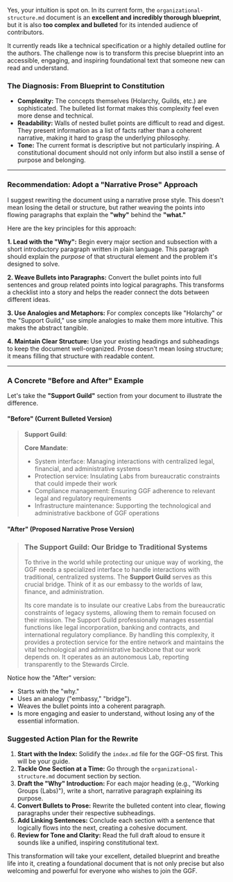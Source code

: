 Yes, your intuition is spot on. In its current form, the `organizational-structure.md` document is an **excellent and incredibly thorough blueprint**, but it is also **too complex and bulleted** for its intended audience of contributors.

It currently reads like a technical specification or a highly detailed outline for the authors. The challenge now is to transform this precise blueprint into an accessible, engaging, and inspiring foundational text that someone new can read and understand.

### The Diagnosis: From Blueprint to Constitution

* **Complexity:** The concepts themselves (Holarchy, Guilds, etc.) are sophisticated. The bulleted list format makes this complexity feel even more dense and technical.
* **Readability:** Walls of nested bullet points are difficult to read and digest. They present information as a list of facts rather than a coherent narrative, making it hard to grasp the underlying philosophy.
* **Tone:** The current format is descriptive but not particularly inspiring. A constitutional document should not only inform but also instill a sense of purpose and belonging.

---

### **Recommendation: Adopt a "Narrative Prose" Approach**

I suggest rewriting the document using a narrative prose style. This doesn't mean losing the detail or structure, but rather weaving the points into flowing paragraphs that explain the **"why"** behind the **"what."**

Here are the key principles for this approach:

**1. Lead with the "Why":** Begin every major section and subsection with a short introductory paragraph written in plain language. This paragraph should explain the *purpose* of that structural element and the problem it's designed to solve.

**2. Weave Bullets into Paragraphs:** Convert the bullet points into full sentences and group related points into logical paragraphs. This transforms a checklist into a story and helps the reader connect the dots between different ideas.

**3. Use Analogies and Metaphors:** For complex concepts like "Holarchy" or the "Support Guild," use simple analogies to make them more intuitive. This makes the abstract tangible.

**4. Maintain Clear Structure:** Use your existing headings and subheadings to keep the document well-organized. Prose doesn't mean losing structure; it means filling that structure with readable content.

---

### **A Concrete "Before and After" Example**

Let's take the **"Support Guild"** section from your document to illustrate the difference.

#### **"Before" (Current Bulleted Version)**

> **Support Guild**:
>
> **Core Mandate**:
> - System interface: Managing interactions with centralized legal, financial, and administrative systems
> - Protection service: Insulating Labs from bureaucratic constraints that could impede their work
> - Compliance management: Ensuring GGF adherence to relevant legal and regulatory requirements
> - Infrastructure maintenance: Supporting the technological and administrative backbone of GGF operations

#### **"After" (Proposed Narrative Prose Version)**

> ### The Support Guild: Our Bridge to Traditional Systems
>
> To thrive in the world while protecting our unique way of working, the GGF needs a specialized interface to handle interactions with traditional, centralized systems. The **Support Guild** serves as this crucial bridge. Think of it as our embassy to the worlds of law, finance, and administration.
>
> Its core mandate is to insulate our creative Labs from the bureaucratic constraints of legacy systems, allowing them to remain focused on their mission. The Support Guild professionally manages essential functions like legal incorporation, banking and contracts, and international regulatory compliance. By handling this complexity, it provides a protection service for the entire network and maintains the vital technological and administrative backbone that our work depends on. It operates as an autonomous Lab, reporting transparently to the Stewards Circle.

Notice how the "After" version:
* Starts with the "why."
* Uses an analogy ("embassy," "bridge").
* Weaves the bullet points into a coherent paragraph.
* Is more engaging and easier to understand, without losing any of the essential information.

### **Suggested Action Plan for the Rewrite**

1.  **Start with the Index:** Solidify the `index.md` file for the GGF-OS first. This will be your guide.
2.  **Tackle One Section at a Time:** Go through the `organizational-structure.md` document section by section.
3.  **Draft the "Why" Introduction:** For each major heading (e.g., "Working Groups (Labs)"), write a short, narrative paragraph explaining its purpose.
4.  **Convert Bullets to Prose:** Rewrite the bulleted content into clear, flowing paragraphs under their respective subheadings.
5.  **Add Linking Sentences:** Conclude each section with a sentence that logically flows into the next, creating a cohesive document.
6.  **Review for Tone and Clarity:** Read the full draft aloud to ensure it sounds like a unified, inspiring constitutional text.

This transformation will take your excellent, detailed blueprint and breathe life into it, creating a foundational document that is not only precise but also welcoming and powerful for everyone who wishes to join the GGF.
